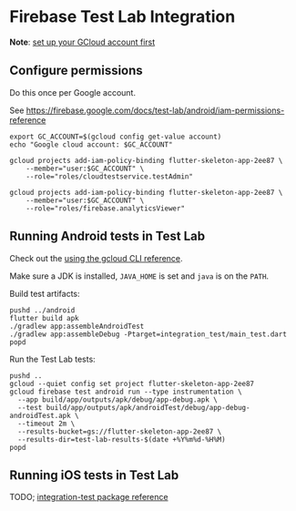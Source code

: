 # Firebase Test Lab Integration

**Note**: [set up your GCloud account first](gcloud.md)

## Configure permissions

Do this once per Google account.

See https://firebase.google.com/docs/test-lab/android/iam-permissions-reference

```shell
export GC_ACCOUNT=$(gcloud config get-value account)
echo "Google cloud account: $GC_ACCOUNT"

gcloud projects add-iam-policy-binding flutter-skeleton-app-2ee87 \
    --member="user:$GC_ACCOUNT" \
    --role="roles/cloudtestservice.testAdmin"

gcloud projects add-iam-policy-binding flutter-skeleton-app-2ee87 \
    --member="user:$GC_ACCOUNT" \
    --role="roles/firebase.analyticsViewer"
```

## Running Android tests in Test Lab

Check out the [using the gcloud CLI reference](https://firebase.google.com/docs/test-lab/android/command-line).

Make sure a JDK is installed, `JAVA_HOME` is set and `java` is on the `PATH`.

Build test artifacts:

```shell
pushd ../android
flutter build apk
./gradlew app:assembleAndroidTest
./gradlew app:assembleDebug -Ptarget=integration_test/main_test.dart
popd
```

Run the Test Lab tests:

```shell
pushd ..
gcloud --quiet config set project flutter-skeleton-app-2ee87
gcloud firebase test android run --type instrumentation \
  --app build/app/outputs/apk/debug/app-debug.apk \
  --test build/app/outputs/apk/androidTest/debug/app-debug-androidTest.apk \
  --timeout 2m \
  --results-bucket=gs://flutter-skeleton-app-2ee87 \
  --results-dir=test-lab-results-$(date +%Y%m%d-%H%M)
popd 
```

## Running iOS tests in Test Lab

TODO; [integration-test package reference](https://github.com/flutter/flutter/tree/main/packages/integration_test)

